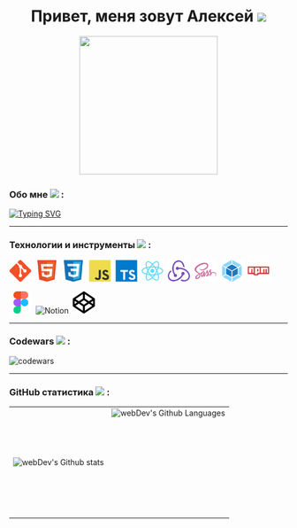 
<div id="header" align="center">
 <h1>Привет, меня зовут Алексей <img src="https://github.com/blackcater/blackcater/raw/main/images/Hi.gif" height="32"/></h1>
  <img src="https://media.giphy.com/media/7OMR3y1E9QeYsr9olS/giphy.gif" width="250" height="250" ></img>
</div>

### Обо мне <img src="https://media.giphy.com/media/bh0ELLLeMVOO22cRDH/giphy.gif" height="35"/> :

[![Typing SVG](https://readme-typing-svg.demolab.com?font=Fira+Code&pause=1000&width=435&lines=%D0%92+%D1%82%D1%80%D0%B0%D0%BD%D1%81%D1%84%D0%BE%D1%80%D0%BC%D0%B5%D1%80%D0%B0+%D1%81%D0%BE%D0%B1%D0%B5%D1%80%D0%B5%D0%BC%D1%81%D1%8F%3F)](https://git.io/typing-svg)

---

### Технологии и инструменты <img src="https://media.giphy.com/media/WUlplcMpOCEmTGBtBW/giphy.gif" width="35px"> :

<div>
  <img src="https://github.com/devicons/devicon/blob/master/icons/git/git-original.svg" title="git" alt="git" width="40" height="40"/>&nbsp
  <img src="https://github.com/devicons/devicon/blob/master/icons/html5/html5-original.svg" title="html5" alt="html5" width="40" height="40"/>&nbsp
  <img src="https://github.com/devicons/devicon/blob/master/icons/css3/css3-original.svg" title="css" alt="css" width="40" height="40"/>&nbsp
  <img src="https://github.com/devicons/devicon/blob/master/icons/javascript/javascript-original.svg" title="javascript" alt="javascript" width="40" height="40"/>&nbsp
  <img src="https://github.com/devicons/devicon/blob/master/icons/typescript/typescript-original.svg" title="typescript" alt="typescript" width="40" height="40"/>&nbsp;
  <img src="https://github.com/devicons/devicon/blob/master/icons/react/react-original.svg" title="reactjs" alt="reactjs" width="40" height="40"/>&nbsp
  <img src="https://github.com/devicons/devicon/blob/master/icons/redux/redux-original.svg" title="redux" alt="redux" width="40" height="40"/>&nbsp;
  <img src="https://github.com/devicons/devicon/blob/master/icons/sass/sass-original.svg" title="sass/scss" alt="sass/scss" width="40" height="40"/>&nbsp;
  <img src="https://github.com/devicons/devicon/blob/master/icons/webpack/webpack-original.svg" title="webpack" alt="webpack" width="40" height="40"/>&nbsp;
  <img src="https://github.com/devicons/devicon/blob/master/icons/npm/npm-original-wordmark.svg" title="npm" alt="npm" width="40" height="40"/>&nbsp;
  
  <img src="https://github.com/devicons/devicon/blob/master/icons/figma/figma-original.svg" title="figma" alt="figma" width="40" height="40"/>&nbsp;
  <img src="https://upload.wikimedia.org/wikipedia/commons/e/e9/Notion-logo.svg" title="Notion" alt="Notion" width="40" height="40"/>&nbsp;
  <img src="https://github.com/devicons/devicon/blob/master/icons/codepen/codepen-plain.svg" title="codepen" alt="codepen" width="40" height="40"/>&nbsp;
</div>

---

### Codewars <img src="https://media.giphy.com/media/56JHN6JhPH1f1XW53r/giphy.gif" width="35px"> :

![codewars](https://www.codewars.com/users/ninja6228/badges/large)

---

### GitHub статистика <img src="https://media.giphy.com/media/Y0UCB5cgELX6fQIzYJ/giphy.gif" width="35px"> :

<table>
  <tr>
    <td>
      <img align="left" src="http://github-readme-streak-stats.herokuapp.com?user=ninja6228&theme=dark&background=000000" alt="webDev's Github stats" />
    </td>
    <td>
      <img height="195px" align="right" alt="webDev's Github Languages" src="https://github-readme-stats-sigma-five.vercel.app/api/top-langs/?username=ninja6228&layout=compact&theme=vision-friendly-dark" />
    </td>
  </tr>
</table>
